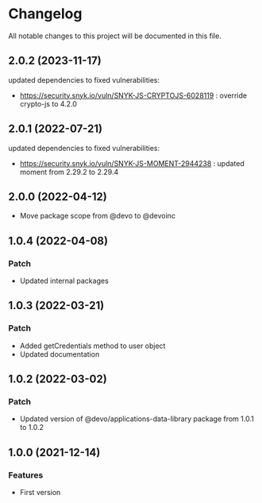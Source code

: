 # Changelog

All notable changes to this project will be documented in this file.

## 2.0.2 (2023-11-17)

updated dependencies to fixed vulnerabilities:

- https://security.snyk.io/vuln/SNYK-JS-CRYPTOJS-6028119 : override crypto-js to 4.2.0

## 2.0.1 (2022-07-21)

updated dependencies to fixed vulnerabilities:

- https://security.snyk.io/vuln/SNYK-JS-MOMENT-2944238 : updated moment from 2.29.2 to 2.29.4

## 2.0.0 (2022-04-12)

- Move package scope from @devo to @devoinc

## 1.0.4 (2022-04-08)

### Patch

- Updated internal packages

## 1.0.3 (2022-03-21)

### Patch

- Added getCredentials method to user object
- Updated documentation

## 1.0.2 (2022-03-02)

### Patch

- Updated version of @devo/applications-data-library package from 1.0.1 to 1.0.2

## 1.0.0 (2021-12-14)

### Features

- First version
